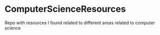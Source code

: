 # ComputerScienceResources
Repo with resources I found related to different areas related to computer science

